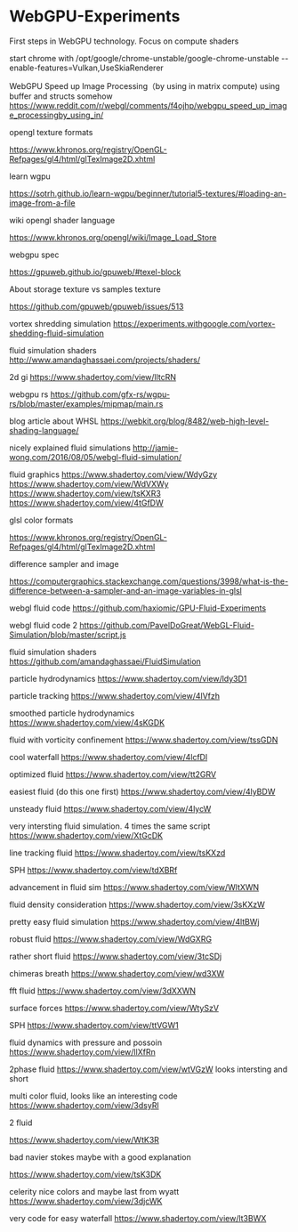 # WebGPU-Experiments
First steps in WebGPU technology. Focus on compute shaders

start chrome with
/opt/google/chrome-unstable/google-chrome-unstable --enable-features=Vulkan,UseSkiaRenderer

WebGPU Speed up Image Processing（by using in matrix compute)
using buffer and structs somehow
https://www.reddit.com/r/webgl/comments/f4ojhp/webgpu_speed_up_image_processingby_using_in/

opengl texture formats

https://www.khronos.org/registry/OpenGL-Refpages/gl4/html/glTexImage2D.xhtml

learn wgpu

https://sotrh.github.io/learn-wgpu/beginner/tutorial5-textures/#loading-an-image-from-a-file

wiki opengl shader language

https://www.khronos.org/opengl/wiki/Image_Load_Store

webgpu spec

https://gpuweb.github.io/gpuweb/#texel-block

About storage texture vs samples texture

https://github.com/gpuweb/gpuweb/issues/513
 
vortex shredding simulation
https://experiments.withgoogle.com/vortex-shedding-fluid-simulation

fluid simulation shaders
http://www.amandaghassaei.com/projects/shaders/

2d gi
https://www.shadertoy.com/view/lltcRN

webgpu rs
https://github.com/gfx-rs/wgpu-rs/blob/master/examples/mipmap/main.rs

blog article about WHSL
https://webkit.org/blog/8482/web-high-level-shading-language/

nicely explained fluid simulations
http://jamie-wong.com/2016/08/05/webgl-fluid-simulation/

fluid graphics
https://www.shadertoy.com/view/WdyGzy
https://www.shadertoy.com/view/WdVXWy
https://www.shadertoy.com/view/tsKXR3
https://www.shadertoy.com/view/4tGfDW

glsl color formats

https://www.khronos.org/registry/OpenGL-Refpages/gl4/html/glTexImage2D.xhtml

difference sampler and image

https://computergraphics.stackexchange.com/questions/3998/what-is-the-difference-between-a-sampler-and-an-image-variables-in-glsl


webgl fluid code
https://github.com/haxiomic/GPU-Fluid-Experiments

webgl fluid code 2
https://github.com/PavelDoGreat/WebGL-Fluid-Simulation/blob/master/script.js

fluid simulation shaders
https://github.com/amandaghassaei/FluidSimulation

particle hydrodynamics
https://www.shadertoy.com/view/ldy3D1

particle tracking
https://www.shadertoy.com/view/4lVfzh

smoothed particle hydrodynamics
https://www.shadertoy.com/view/4sKGDK

fluid with vorticity confinement
https://www.shadertoy.com/view/tssGDN

cool waterfall
https://www.shadertoy.com/view/4lcfDl

optimized fluid
https://www.shadertoy.com/view/tt2GRV


easiest fluid (do this one first)
https://www.shadertoy.com/view/4lyBDW

unsteady fluid
https://www.shadertoy.com/view/4lycW

very intersting fluid simulation. 4 times the same script
https://www.shadertoy.com/view/XtGcDK

line tracking fluid
https://www.shadertoy.com/view/tsKXzd

SPH
https://www.shadertoy.com/view/tdXBRf

advancement in fluid sim
https://www.shadertoy.com/view/WltXWN

fluid density consideration
https://www.shadertoy.com/view/3sKXzW

pretty easy fluid simulation
https://www.shadertoy.com/view/4ltBWj


robust fluid
https://www.shadertoy.com/view/WdGXRG

rather short fluid
https://www.shadertoy.com/view/3tcSDj

chimeras breath
https://www.shadertoy.com/view/wd3XW

fft fluid
https://www.shadertoy.com/view/3dXXWN

surface forces
https://www.shadertoy.com/view/WtySzV

SPH
https://www.shadertoy.com/view/ttVGW1

fluid dynamics with pressure and possoin
https://www.shadertoy.com/view/llXfRn

2phase fluid
https://www.shadertoy.com/view/wtVGzW
looks intersting and short

multi color fluid, looks like an interesting code
https://www.shadertoy.com/view/3dsyRl

2 fluid

https://www.shadertoy.com/view/WtK3R

bad navier stokes maybe with a good explanation

https://www.shadertoy.com/view/tsK3DK

celerity 
nice colors
and maybe last from wyatt
https://www.shadertoy.com/view/3djcWK

very code for easy waterfall
https://www.shadertoy.com/view/lt3BWX

